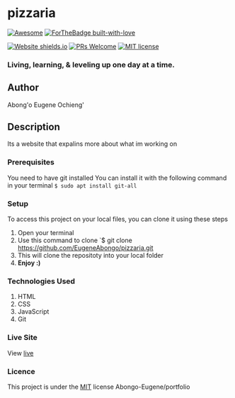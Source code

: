 # pizzaria
[![Awesome](https://cdn.rawgit.com/sindresorhus/awesome/d7305f38d29fed78fa85652e3a63e154dd8e8829/media/badge.svg)](https://github.com/EugeneAbongo/Portfolio_Website) [![ForTheBadge built-with-love](http://ForTheBadge.com/images/badges/built-with-love.svg)](https://github.com/EugeneAbongo/Portfolio_Website)

[![Website shields.io](https://img.shields.io/website-up-down-green-red/http/shields.io.svg)](https://eugeneabongo.github.io/Portfolio_Website/)
[![PRs Welcome](https://img.shields.io/badge/PRs-welcome-brightgreen.svg?style=flat-square)](https://github.com/EugeneAbongo/Portfolio_Website/pulls)  [![MIT license](https://img.shields.io/badge/License-MIT-blue.svg)](https://lbesson.mit-license.org/)



### Living, learning, & leveling up one day at a time.
## Author
Abong'o Eugene Ochieng'
## Description
Its a website that expalins more about what im working on 
### Prerequisites
You need to have git installed
You can install it with the following command in your terminal
`$ sudo apt install git-all`
### Setup
To access this project on your local files, you can clone it using these steps
1. Open your terminal
1. Use this command to clone `$ git clone https://github.com/EugeneAbongo/pizzaria.git
1. This will clone the repositoty into your local folder
1. __Enjoy :)__
### Technologies Used
1. HTML
1. CSS
1. JavaScript
1. Git
### Live Site
View [live](https://github.com/EugeneAbongo/pizzaria.git)
### Licence
This project is under the  [MIT](license) license
Abongo-Eugene/portfolio
